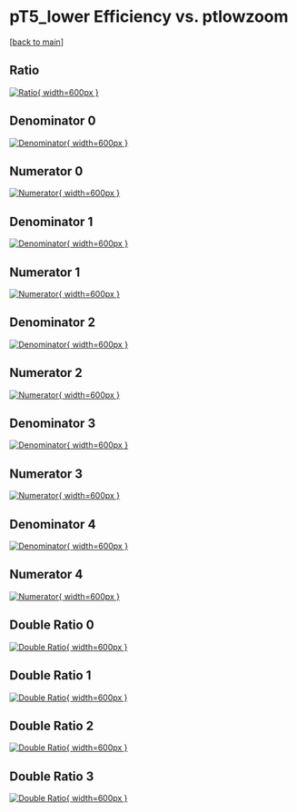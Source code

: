 # pT5_lower Efficiency vs. ptlowzoom

[[back to main](./)]



## Ratio

[![Ratio](../mtv/var/pT5_lower_xtr_11_-1_eff_ptlowzoom.png){ width=600px }](../mtv/var/pT5_lower_xtr_11_-1_eff_ptlowzoom.pdf)

## Denominator 0

[![Denominator](../mtv/den/pT5_lower_xtr_11_-1_eff_ptlowzoom_den0.png){ width=600px }](../mtv/den/pT5_lower_xtr_11_-1_eff_ptlowzoom_den0.pdf)

## Numerator 0

[![Numerator](../mtv/num/pT5_lower_xtr_11_-1_eff_ptlowzoom_num0.png){ width=600px }](../mtv/num/pT5_lower_xtr_11_-1_eff_ptlowzoom_num0.pdf)

## Denominator 1

[![Denominator](../mtv/den/pT5_lower_xtr_11_-1_eff_ptlowzoom_den1.png){ width=600px }](../mtv/den/pT5_lower_xtr_11_-1_eff_ptlowzoom_den1.pdf)

## Numerator 1

[![Numerator](../mtv/num/pT5_lower_xtr_11_-1_eff_ptlowzoom_num1.png){ width=600px }](../mtv/num/pT5_lower_xtr_11_-1_eff_ptlowzoom_num1.pdf)

## Denominator 2

[![Denominator](../mtv/den/pT5_lower_xtr_11_-1_eff_ptlowzoom_den2.png){ width=600px }](../mtv/den/pT5_lower_xtr_11_-1_eff_ptlowzoom_den2.pdf)

## Numerator 2

[![Numerator](../mtv/num/pT5_lower_xtr_11_-1_eff_ptlowzoom_num2.png){ width=600px }](../mtv/num/pT5_lower_xtr_11_-1_eff_ptlowzoom_num2.pdf)

## Denominator 3

[![Denominator](../mtv/den/pT5_lower_xtr_11_-1_eff_ptlowzoom_den3.png){ width=600px }](../mtv/den/pT5_lower_xtr_11_-1_eff_ptlowzoom_den3.pdf)

## Numerator 3

[![Numerator](../mtv/num/pT5_lower_xtr_11_-1_eff_ptlowzoom_num3.png){ width=600px }](../mtv/num/pT5_lower_xtr_11_-1_eff_ptlowzoom_num3.pdf)

## Denominator 4

[![Denominator](../mtv/den/pT5_lower_xtr_11_-1_eff_ptlowzoom_den4.png){ width=600px }](../mtv/den/pT5_lower_xtr_11_-1_eff_ptlowzoom_den4.pdf)

## Numerator 4

[![Numerator](../mtv/num/pT5_lower_xtr_11_-1_eff_ptlowzoom_num4.png){ width=600px }](../mtv/num/pT5_lower_xtr_11_-1_eff_ptlowzoom_num4.pdf)

## Double Ratio 0

[![Double Ratio](../mtv/ratio/pT5_lower_xtr_11_-1_eff_ptlowzoom_ratio0.png){ width=600px }](../mtv/ratio/pT5_lower_xtr_11_-1_eff_ptlowzoom_ratio0.pdf)

## Double Ratio 1

[![Double Ratio](../mtv/ratio/pT5_lower_xtr_11_-1_eff_ptlowzoom_ratio1.png){ width=600px }](../mtv/ratio/pT5_lower_xtr_11_-1_eff_ptlowzoom_ratio1.pdf)

## Double Ratio 2

[![Double Ratio](../mtv/ratio/pT5_lower_xtr_11_-1_eff_ptlowzoom_ratio2.png){ width=600px }](../mtv/ratio/pT5_lower_xtr_11_-1_eff_ptlowzoom_ratio2.pdf)

## Double Ratio 3

[![Double Ratio](../mtv/ratio/pT5_lower_xtr_11_-1_eff_ptlowzoom_ratio3.png){ width=600px }](../mtv/ratio/pT5_lower_xtr_11_-1_eff_ptlowzoom_ratio3.pdf)

